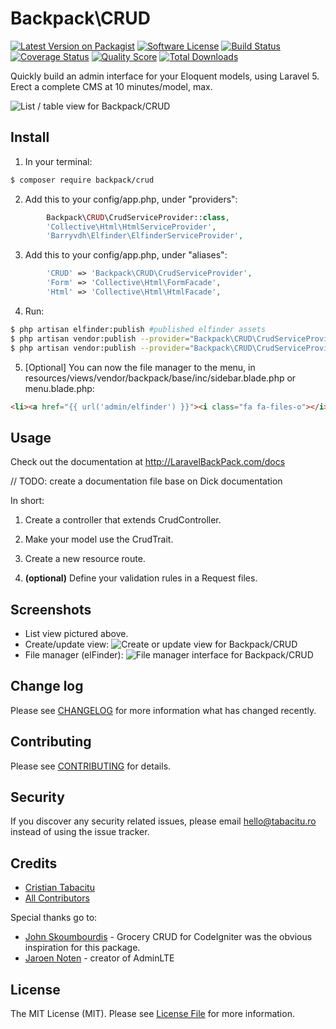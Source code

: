 # Backpack\CRUD

[![Latest Version on Packagist](https://img.shields.io/packagist/v/backpack/crud.svg?style=flat-square)](https://packagist.org/packages/backpack/crud)
[![Software License](https://img.shields.io/badge/license-MIT-brightgreen.svg?style=flat-square)](LICENSE.md)
[![Build Status](https://img.shields.io/travis/laravel-backpack/crud/master.svg?style=flat-square)](https://travis-ci.org/laravel-backpack/crud)
[![Coverage Status](https://img.shields.io/scrutinizer/coverage/g/laravel-backpack/crud.svg?style=flat-square)](https://scrutinizer-ci.com/g/laravel-backpack/crud/code-structure)
[![Quality Score](https://img.shields.io/scrutinizer/g/laravel-backpack/crud.svg?style=flat-square)](https://scrutinizer-ci.com/g/laravel-backpack/crud)
[![Total Downloads](https://img.shields.io/packagist/dt/backpack/crud.svg?style=flat-square)](https://packagist.org/packages/backpack/crud)

Quickly build an admin interface for your Eloquent models, using Laravel 5. Erect a complete CMS at 10 minutes/model, max.

![List / table view for Backpack/CRUD](https://dl.dropboxusercontent.com/u/2431352/backpack_crud_list.png)

## Install

1) In your terminal:

``` bash
$ composer require backpack/crud
```

2) Add this to your config/app.php, under "providers":
```php
        Backpack\CRUD\CrudServiceProvider::class,
        'Collective\Html\HtmlServiceProvider',
        'Barryvdh\Elfinder\ElfinderServiceProvider',
```

3) Add this to your config/app.php, under "aliases":

```php
        'CRUD' => 'Backpack\CRUD\CrudServiceProvider',
        'Form' => 'Collective\Html\FormFacade',
        'Html' => 'Collective\Html\HtmlFacade',
```

4) Run:
```bash
$ php artisan elfinder:publish #published elfinder assets
$ php artisan vendor:publish --provider="Backpack\CRUD\CrudServiceProvider" --tag="public" #publish CRUD assets
$ php artisan vendor:publish --provider="Backpack\CRUD\CrudServiceProvider" --tag="elfinder" #publish overwritten elFinder assets
```

5) [Optional] You can now the file manager to the menu, in resources/views/vendor/backpack/base/inc/sidebar.blade.php or menu.blade.php:
```html
<li><a href="{{ url('admin/elfinder') }}"><i class="fa fa-files-o"></i> <span>File manager</span></a></li>
```

## Usage

Check out the documentation at http://LaravelBackPack.com/docs 

// TODO: create a documentation file base on Dick documentation

In short:

1. Create a controller that extends CrudController.

2. Make your model use the CrudTrait.

3. Create a new resource route.

4. **(optional)** Define your validation rules in a Request files.

## Screenshots

- List view pictured above.
- Create/update view:
![Create or update view for Backpack/CRUD](https://infinit.io/_/32czWa8.png)
- File manager (elFinder):
![File manager interface for Backpack/CRUD](https://dl.dropboxusercontent.com/u/2431352/backpack_crud_elfinder.png)

## Change log

Please see [CHANGELOG](CHANGELOG.md) for more information what has changed recently.

## Contributing

Please see [CONTRIBUTING](CONTRIBUTING.md) for details.

## Security

If you discover any security related issues, please email hello@tabacitu.ro instead of using the issue tracker.

## Credits

- [Cristian Tabacitu](http://tabacitu.ro)
- [All Contributors][link-contributors]

Special thanks go to:
- [John Skoumbourdis](http://www.grocerycrud.com/) - Grocery CRUD for CodeIgniter was the obvious inspiration for this package.
- [Jaroen Noten](https://github.com/JeroenNoten/Laravel-AdminLTE) - creator of AdminLTE


## License

The MIT License (MIT). Please see [License File](LICENSE.md) for more information.

[ico-version]: https://img.shields.io/packagist/v/dick/crud.svg?style=flat-square
[ico-license]: https://img.shields.io/badge/license-MIT-brightgreen.svg?style=flat-square
[ico-downloads]: https://img.shields.io/packagist/dt/tabacitu/crud.svg?style=flat-square

[link-packagist]: https://packagist.org/packages/backpack/crud
[link-downloads]: https://packagist.org/packages/backpack/crud
[link-author]: https://tabacitu.ro
[link-contributors]: ../../contributors

